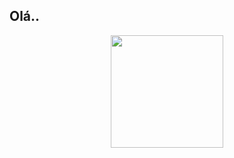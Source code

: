 ## Olá..
<p align="center">
  <img height="180em" src="https://github-readme-stats.vercel.app/api/top-langs/?username=alairc&layout=compact&langs_count=4"/>
</p>
